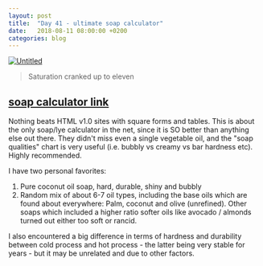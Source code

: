 ```yaml
---
layout: post
title:  "Day 41 - ultimate soap calculator"
date:   2018-08-11 08:00:00 +0200
categories: blog
---
```


<a data-flickr-embed="true"  href="https://www.flickr.com/photos/137491954@N07/23773445494/" title="Untitled"><img src="https://farm2.staticflickr.com/1553/23773445494_7d437f2f5a_k.jpg" alt="Untitled"></a><script async src="//embedr.flickr.com/assets/client-code.js" charset="utf-8"></script>

> Saturation cranked up to eleven

## [soap calculator link](http://soapcalc.net/calc/SoapCalcWP.asp)
Nothing beats HTML v1.0 sites with square forms and tables. This is about the only soap/lye calculator in the net, since it is SO better than anything else out there. They didn't miss even a single vegetable oil, and the "soap qualities" chart is very useful (i.e. bubbly vs creamy vs bar hardness etc). Highly recommended.

I have two personal favorites:
1. Pure coconut oil soap, hard, durable, shiny and bubbly
2. Random mix of about 6-7 oil types, including the base oils which are found about everywhere: Palm, coconut and olive (unrefined). Other soaps which included a higher ratio softer oils like avocado / almonds turned out either too soft or rancid.

I also encountered a big difference in terms of hardness and durability between cold process and hot process - the latter being very stable for years - but it may be unrelated and due to other factors.
